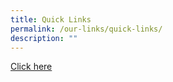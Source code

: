 ```yaml
---
title: Quick Links
permalink: /our-links/quick-links/
description: ""
---
```

[Click here](https://www.facebook.com/people/Jurong-Secondary-School-Alumni-Association/100064587646774/)
